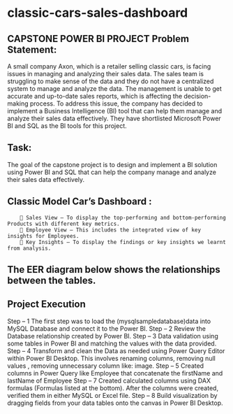 # classic-cars-sales-dashboard
## CAPSTONE POWER BI PROJECT Problem Statement:
A small company Axon, which is a retailer selling classic cars, is facing issues in managing and analyzing their sales data. The sales team is struggling to make sense of the data and they do not have a centralized system to manage and analyze the data. The management is unable to get accurate and up-to-date sales reports, which is affecting the decision-making process.
To address this issue, the company has decided to implement a Business Intelligence (Bl) tool that can help them manage and analyze their sales data effectively. They have shortlisted Microsoft Power BI and SQL as the Bl tools for this project.
## Task: 
 The goal of the capstone project is to design and implement a Bl solution using Power BI and SQL that can help the company manage and analyze their sales data effectively. 
## Classic Model Car’s Dashboard : 
         Sales View – To display the top-performing and bottom-performing Products with different key metrics. 
         Employee View – This includes the integrated view of key insights for Employees.
         Key Insights – To display the findings or key insights we learnt from analysis.
## The EER diagram below shows the relationships between the tables.

## Project Execution
Step – 1
The first step was to load the (mysqlsampledatabase)data into MySQL Database and connect it to the Power BI.
Step –  2
Review the Database relationship created by Power BI.
Step – 3
Data validation using some tables in Power BI and matching the values with the data provided.
Step – 4 
Transform and clean the Data as needed using Power Query Editor within Power BI Desktop. This involves renaming columns, removing null values , removing unnecessary column like: image.
Step – 5
Created columns in Power Query like Employee that concatenate the firstName and lastName of Employee
Step – 7
Created calculated columns using DAX formulas (Formulas listed at the bottom). After the columns were created, verified them in either MySQL or Excel file.
Step – 8
Build visualization by dragging fields from your data tables onto the canvas in Power BI Desktop.
